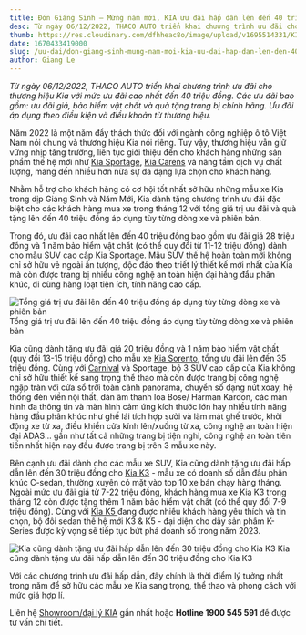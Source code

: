 ```yaml
---
title: Đón Giáng Sinh – Mừng năm mới, KIA ưu đãi hấp dẫn lên đến 40 triệu đồng
desc: Từ ngày 06/12/2022, THACO AUTO triển khai chương trình ưu đãi cho thương hiệu Kia với mức ưu đãi cao nhất đến 40 triệu đồng. Các ưu đãi bao gồm ưu đãi giá, bảo hiểm vật chất và quà tặng trang bị chính hãng. Ưu đãi áp dụng theo điều kiện và điều khoản từ thương hiệu.
thumb: https://res.cloudinary.com/dfhheac8o/image/upload/v1695514331/KIA/KIA%20Posts/kia-soi-dong-world-cup-uu-dai-den-40-trieu_spebbi.webp
date: 1670433419000
slug: /uu-dai/don-giang-sinh-mung-nam-moi-kia-uu-dai-hap-dan-len-den-40-trieu-dong
author: Giang Le
---
```


_Từ ngày 06/12/2022, THACO AUTO triển khai chương trình ưu đãi cho thương hiệu Kia với mức ưu đãi cao nhất đến 40 triệu đồng. Các ưu đãi bao gồm: ưu đãi giá, bảo hiểm vật chất và quà tặng trang bị chính hãng. Ưu đãi áp dụng theo điều kiện và điều khoản từ thương hiệu._

Năm 2022 là một năm đầy thách thức đối với ngành công nghiệp ô tô Việt Nam nói chung và thương hiệu Kia nói riêng. Tuy vậy, thương hiệu vẫn giữ vững nhịp tăng trưởng, liên tục giới thiệu đến cho khách hàng những sản phẩm thế hệ mới như [Kia Sportage](https://sportage.kiavietnam.com.vn/), [Kia Carens](https://carens.kiavietnam.com.vn/) và nâng tầm dịch vụ chất lượng, mang đến nhiều hơn nữa sự đa dạng lựa chọn cho khách hàng.

Nhằm hỗ trợ cho khách hàng có cơ hội tốt nhất sở hữu những mẫu xe Kia trong dịp Giáng Sinh và Năm Mới, Kia dành tặng chương trình ưu đãi đặc biệt cho các khách hàng mua xe trong tháng 12 với tổng giá trị ưu đãi và quà tặng lên đến 40 triệu đồng áp dụng tùy từng dòng xe và phiên bản.

Trong đó, ưu đãi cao nhất lên đến 40 triệu đồng bao gồm ưu đãi giá 28 triệu đồng và 1 năm bảo hiểm vật chất (có thể quy đổi từ 11-12 triệu đồng) dành cho mẫu SUV cao cấp Kia Sportage. Mẫu SUV thế hệ hoàn toàn mới không chỉ sở hữu vẻ ngoài ấn tượng, độc đáo theo triết lý thiết kế mới nhất của Kia mà còn được trang bị nhiều công nghệ an toàn hiện đại hàng đầu phân khúc, đi cùng hàng loạt tiện ích, tính năng cao cấp.

<div class="post-img-wrapper" style={{aspectRatio:1.776}}>
<Image src="https://res.cloudinary.com/dfhheac8o/image/upload/v1695514331/KIA/KIA%20Posts/kia-don-giang-sinh-mung-nam-moi-uu-dai-40-trieu_klzura.webp" alt="Tổng giá trị ưu đãi lên đến 40 triệu đồng áp dụng tùy từng dòng xe và phiên bản" fill={true} />
<span class="post-img-title">Tổng giá trị ưu đãi lên đến 40 triệu đồng áp dụng tùy từng dòng xe và phiên bản</span>
</div>

Kia cũng dành tặng ưu đãi giá 20 triệu đồng và 1 năm bảo hiểm vật chất (quy đổi 13-15 triệu đồng) cho mẫu xe [Kia Sorento](https://sorento.kiavietnam.com.vn/), tổng ưu đãi lên đến 35 triệu đồng. Cùng với [Carnival](https://carnival.kiavietnam.com.vn/) và Sportage, bộ 3 SUV cao cấp của Kia không chỉ sở hữu thiết kế sang trọng thể thao mà còn được trang bị công nghệ ngập tràn với cửa sổ trời toàn cảnh panorama, chuyển số dạng nút xoay, hệ thống đèn viền nội thất, dàn âm thanh loa Bose/ Harman Kardon, các màn hình đa thông tin và màn hình cảm ứng kích thước lớn hay nhiều tính năng hàng đầu phân khúc như ghế lái tích hợp sưởi và làm mát ghế trước, khởi động xe từ xa, điều khiển cửa kính lên/xuống từ xa, công nghệ an toàn hiện đại ADAS... gần như tất cả những trang bị tiện nghi, công nghệ an toàn tiên tiến nhất hiện nay đều được trang bị trên 3 mẫu xe này.

Bên cạnh ưu đãi dành cho các mẫu xe SUV, Kia cũng dành tặng ưu đãi hấp dẫn lên đến 30 triệu đồng cho [Kia K3](https://thenewk3.kiavietnam.com.vn/) - mẫu xe có doanh số dẫn đầu phân khúc C-sedan, thường xuyên có mặt vào top 10 xe bán chạy hàng tháng. Ngoài mức ưu đãi giá từ 7-22 triệu đồng, khách hàng mua xe Kia K3 trong tháng 12 còn được tặng thêm 1 năm bảo hiểm vật chất (có thể quy đổi 7-9 triệu đồng). Cùng với [Kia K5 ](https://k3k5.kiavietnam.com.vn/)đang được nhiều khách hàng yêu thích và tin chọn, bộ đôi sedan thế hệ mới K3 & K5 - đại diện cho dãy sản phẩm K-Series được kỳ vọng sẽ tiếp tục bứt phá doanh số trong năm 2023.

<div class="post-img-wrapper" style={{aspectRatio:1.776}}>
<Image src="https://res.cloudinary.com/dfhheac8o/image/upload/v1695514331/KIA/KIA%20Posts/kia-soi-dong-world-cup-uu-dai-den-30-trieu_shq0ym.webp" alt="Kia cũng dành tặng ưu đãi hấp dẫn lên đến 30 triệu đồng cho Kia K3" fill={true} />
<span class="post-img-title">Kia cũng dành tặng ưu đãi hấp dẫn lên đến 30 triệu đồng cho Kia K3</span>
</div>

Với các chương trình ưu đãi hấp dẫn, đây chính là thời điểm lý tưởng nhất trong năm để sở hữu các mẫu xe Kia sang trọng, thể thao và phong cách với mức giá hợp lí.

Liên hệ [Showroom/đại lý KIA](https://kiavietnam.com.vn/dai-ly) gần nhất hoặc **Hotline 1900 545 591** để được tư vấn chi tiết.
